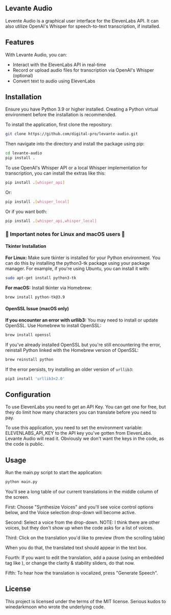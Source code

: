 ## Levante Audio

Levente Audio is a graphical user interface for the ElevenLabs API. It can also utilize OpenAI's Whisper for speech-to-text transcription, if installed.

## Features

With Levante Audio, you can:

- Interact with the ElevenLabs API in real-time
- Record or upload audio files for transcription via OpenAI's Whisper (optional)
- Convert text to audio using ElevenLabs

## Installation

Ensure you have Python 3.9 or higher installed. Creating a Python virtual environment before the installation is recommended.

To install the application, first clone the repository:

```bash
git clone https://github.com/digital-pro/levante-audio.git
```

Then navigate into the directory and install the package using pip:

```bash
cd levante-audio
pip install .

```
To use OpenAI's Whisper API or a local Whisper implementation for transcription, you can install the extras like this:

```bash
pip install .[whisper_api]
```
Or:

```bash
pip install .[whisper_local]
```
Or if you want both:

```bash
pip install .[whisper_api,whisper_local]
```
### :construction: Important notes for Linux and macOS users :construction:
#### Tkinter Installation
**For Linux:** Make sure tkinter is installed for your Python environment. You can do this by installing the python3-tk package using your package manager. For example, if you're using Ubuntu, you can install it with:
```bash
sudo apt-get install python3-tk
```
**For macOS:** Install tkinter via Homebrew:
```bash
brew install python-tk@3.9
```
#### OpenSSL Issue (macOS only)
**If you encounter an error with urllib3:** You may need to install or update OpenSSL. Use Homebrew to install OpenSSL:
```bash
brew install openssl
```
If you've already installed OpenSSL but you're still encountering the error, reinstall Python linked with the Homebrew version of OpenSSL:

```bash
brew reinstall python
```
If the error persists, try installing an older version of `urllib3`:

```bash
pip3 install 'urllib3<2.0'
```


## Configuration

To use ElevenLabs you need to get an API Key. You can get one for free, but they do limit how many characters you can translate before you need to pay.

To use this application, you need to set the environment variable:
ELEVENLABS_API_KEY
to the API key you've gotten from ElevenLabs. Levante Audio will read it. Obviously we don't want the keys in the code, as the code is public.

## Usage

Run the main.py script to start the application:

```bash
python main.py
```

You'll see a long table of our current translations in the middle column of the screen.

First: Choose "Synthesize Voices" and you'll see voice control options below, and the Voice selection drop-down will become active.

Second: Select a voice from the drop-down. NOTE: I think there are other voices, but they don't show up when the code asks for a list of voices.

Third: Click on the translation you'd like to preview (from the scrolling table)

When you do that, the translated text should appear in the text box.

Fourth: If you want to edit the translation, add a pause (using an embedded tag like <break>), or change the clarity & stability sliders, do that now.

Fifth: To hear how the translation is vocalized, press "Generate Speech".

## License

This project is licensed under the terms of the MIT license.
Serious kudos to winedarkmoon who wrote the underlying code.


​
